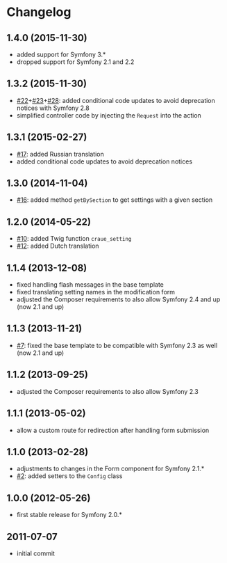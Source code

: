 # Changelog

## 1.4.0 (2015-11-30)

- added support for Symfony 3.*
- dropped support for Symfony 2.1 and 2.2

## 1.3.2 (2015-11-30)

- [#22]+[#23]+[#28]: added conditional code updates to avoid deprecation notices with Symfony 2.8
- simplified controller code by injecting the `Request` into the action

[#22]: https://github.com/craue/CraueConfigBundle/issues/22
[#23]: https://github.com/craue/CraueConfigBundle/issues/23
[#28]: https://github.com/craue/CraueConfigBundle/issues/28

## 1.3.1 (2015-02-27)

- [#17]: added Russian translation
- added conditional code updates to avoid deprecation notices

[#17]: https://github.com/craue/CraueConfigBundle/issues/17

## 1.3.0 (2014-11-04)

- [#16]: added method `getBySection` to get settings with a given section

[#16]: https://github.com/craue/CraueConfigBundle/issues/16

## 1.2.0 (2014-05-22)

- [#10]: added Twig function `craue_setting`
- [#12]: added Dutch translation

[#10]: https://github.com/craue/CraueConfigBundle/issues/10
[#12]: https://github.com/craue/CraueConfigBundle/issues/12

## 1.1.4 (2013-12-08)

- fixed handling flash messages in the base template
- fixed translating setting names in the modification form
- adjusted the Composer requirements to also allow Symfony 2.4 and up (now 2.1 and up)

## 1.1.3 (2013-11-21)

- [#7]: fixed the base template to be compatible with Symfony 2.3 as well (now 2.1 and up)

[#7]: https://github.com/craue/CraueConfigBundle/issues/7

## 1.1.2 (2013-09-25)

- adjusted the Composer requirements to also allow Symfony 2.3

## 1.1.1 (2013-05-02)

- allow a custom route for redirection after handling form submission

## 1.1.0 (2013-02-28)

- adjustments to changes in the Form component for Symfony 2.1.*
- [#2]: added setters to the `Config` class

[#2]: https://github.com/craue/CraueConfigBundle/issues/2

## 1.0.0 (2012-05-26)

- first stable release for Symfony 2.0.*

## 2011-07-07

- initial commit
